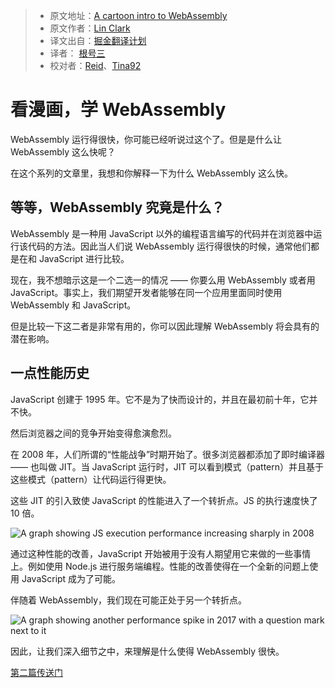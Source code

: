> * 原文地址：[A cartoon intro to WebAssembly](https://hacks.mozilla.org/2017/02/a-cartoon-intro-to-webassembly/)
> * 原文作者：[Lin Clark](https://code-cartoons.com/@linclark)
> * 译文出自：[掘金翻译计划](https://github.com/xitu/gold-miner)
> * 译者： [根号三](https://github.com/sqrthree)
> * 校对者：[Reid](https://github.com/reid3290)、[Tina92](https://github.com/Tina92)

# 看漫画，学 WebAssembly

WebAssembly 运行得很快，你可能已经听说过这个了。但是是什么让 WebAssembly 这么快呢？

在这个系列的文章里，我想和你解释一下为什么 WebAssembly 这么快。

## 等等，WebAssembly 究竟是什么？

WebAssembly 是一种用 JavaScript 以外的编程语言编写的代码并在浏览器中运行该代码的方法。因此当人们说 WebAssembly 运行得很快的时候，通常他们都是在和 JavaScript 进行比较。

现在，我不想暗示这是一个二选一的情况 —— 你要么用 WebAssembly 或者用 JavaScript。事实上，我们期望开发者能够在同一个应用里面同时使用 WebAssembly 和 JavaScript。

但是比较一下这二者是非常有用的，你可以因此理解 WebAssembly 将会具有的潜在影响。

## 一点性能历史

JavaScript 创建于 1995 年。它不是为了快而设计的，并且在最初前十年，它并不快。

然后浏览器之间的竞争开始变得愈演愈烈。

在 2008 年，人们所谓的“性能战争”时期开始了。很多浏览器都添加了即时编译器 —— 也叫做 JIT。当 JavaScript 运行时，JIT 可以看到模式（pattern）并且基于这些模式（pattern）让代码运行得更快。

这些 JIT 的引入致使 JavaScript 的性能进入了一个转折点。JS 的执行速度快了 10 倍。

![A graph showing JS execution performance increasing sharply in 2008](https://2r4s9p1yi1fa2jd7j43zph8r-wpengine.netdna-ssl.com/files/2017/02/01-01-perf_graph05-500x409.png)

通过这种性能的改善，JavaScript 开始被用于没有人期望用它来做的一些事情上。例如使用 Node.js 进行服务端编程。性能的改善使得在一个全新的问题上使用 JavaScript 成为了可能。

伴随着 WebAssembly，我们现在可能正处于另一个转折点。

![A graph showing another performance spike in 2017 with a question mark next to it](https://2r4s9p1yi1fa2jd7j43zph8r-wpengine.netdna-ssl.com/files/2017/02/01-02-perf_graph10-500x412.png)

因此，让我们深入细节之中，来理解是什么使得 WebAssembly 很快。

[第二篇传送门](https://github.com/xitu/gold-miner/blob/master/TODO/a-crash-course-in-just-in-time-jit-compilers.md)
